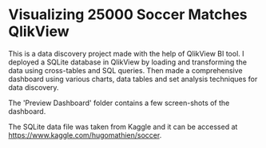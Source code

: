 # Visualizing 25000 Soccer Matches QlikView

This is a data discovery project made with the help of QlikView BI tool.
I deployed a SQLite database in QlikView by loading and transforming the data using cross-tables and SQL queries. Then made a comprehensive dashboard using various charts, data tables and set analysis techniques for data discovery.

The 'Preview Dashboard' folder contains a few screen-shots of the dashboard. 

The SQLite data file was taken from Kaggle and it can be accessed at https://www.kaggle.com/hugomathien/soccer.
